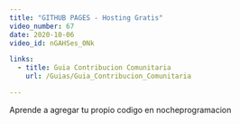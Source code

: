 ```yaml
---
title: "GITHUB PAGES - Hosting Gratis"
video_number: 67
date: 2020-10-06
video_id: nGAHSes_0Nk

links:
  - title: Guia Contribucion Comunitaria
    url: /Guias/Guia_Contribucion_Comunitaria

---
```


Aprende a agregar tu propio codigo en nocheprogramacion
